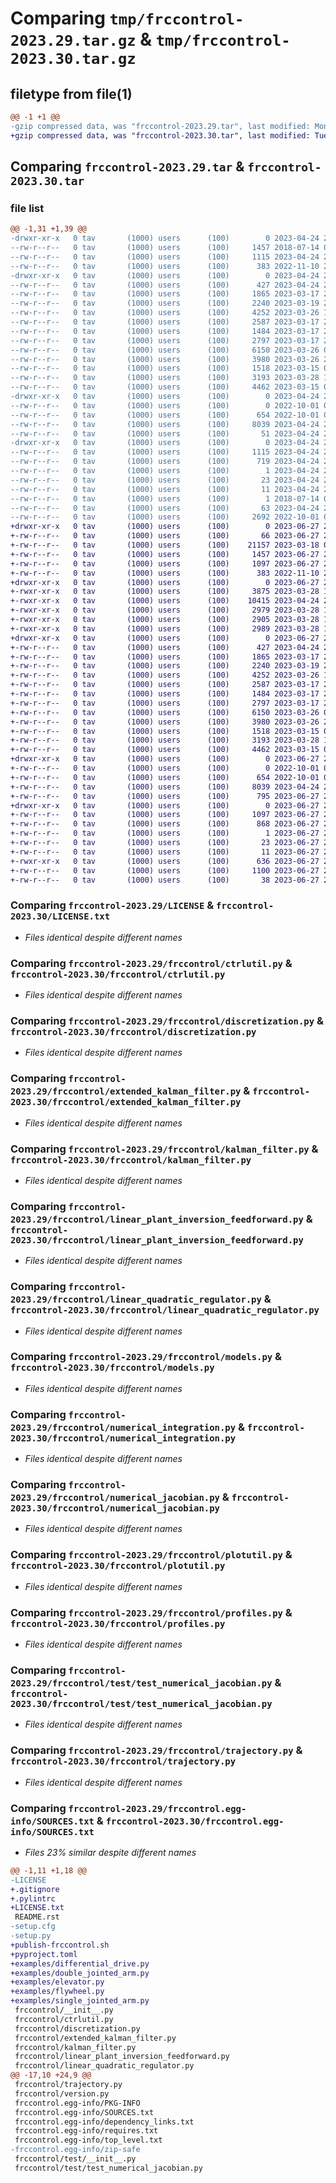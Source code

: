 # Comparing `tmp/frccontrol-2023.29.tar.gz` & `tmp/frccontrol-2023.30.tar.gz`

## filetype from file(1)

```diff
@@ -1 +1 @@
-gzip compressed data, was "frccontrol-2023.29.tar", last modified: Mon Apr 24 20:43:42 2023, max compression
+gzip compressed data, was "frccontrol-2023.30.tar", last modified: Tue Jun 27 22:13:20 2023, max compression
```

## Comparing `frccontrol-2023.29.tar` & `frccontrol-2023.30.tar`

### file list

```diff
@@ -1,31 +1,39 @@
-drwxr-xr-x   0 tav       (1000) users      (100)        0 2023-04-24 20:43:42.328099 frccontrol-2023.29/
--rw-r--r--   0 tav       (1000) users      (100)     1457 2018-07-14 03:19:56.000000 frccontrol-2023.29/LICENSE
--rw-r--r--   0 tav       (1000) users      (100)     1115 2023-04-24 20:43:42.328099 frccontrol-2023.29/PKG-INFO
--rw-r--r--   0 tav       (1000) users      (100)      383 2022-11-10 21:45:34.000000 frccontrol-2023.29/README.rst
-drwxr-xr-x   0 tav       (1000) users      (100)        0 2023-04-24 20:43:42.328099 frccontrol-2023.29/frccontrol/
--rw-r--r--   0 tav       (1000) users      (100)      427 2023-04-24 20:42:51.000000 frccontrol-2023.29/frccontrol/__init__.py
--rw-r--r--   0 tav       (1000) users      (100)     1865 2023-03-17 22:26:57.000000 frccontrol-2023.29/frccontrol/ctrlutil.py
--rw-r--r--   0 tav       (1000) users      (100)     2240 2023-03-19 21:39:39.000000 frccontrol-2023.29/frccontrol/discretization.py
--rw-r--r--   0 tav       (1000) users      (100)     4252 2023-03-26 17:19:21.000000 frccontrol-2023.29/frccontrol/extended_kalman_filter.py
--rw-r--r--   0 tav       (1000) users      (100)     2587 2023-03-17 22:26:57.000000 frccontrol-2023.29/frccontrol/kalman_filter.py
--rw-r--r--   0 tav       (1000) users      (100)     1484 2023-03-17 22:26:57.000000 frccontrol-2023.29/frccontrol/linear_plant_inversion_feedforward.py
--rw-r--r--   0 tav       (1000) users      (100)     2797 2023-03-17 22:26:57.000000 frccontrol-2023.29/frccontrol/linear_quadratic_regulator.py
--rw-r--r--   0 tav       (1000) users      (100)     6150 2023-03-26 01:10:05.000000 frccontrol-2023.29/frccontrol/models.py
--rw-r--r--   0 tav       (1000) users      (100)     3980 2023-03-26 22:28:18.000000 frccontrol-2023.29/frccontrol/numerical_integration.py
--rw-r--r--   0 tav       (1000) users      (100)     1518 2023-03-15 05:59:43.000000 frccontrol-2023.29/frccontrol/numerical_jacobian.py
--rw-r--r--   0 tav       (1000) users      (100)     3193 2023-03-28 17:13:23.000000 frccontrol-2023.29/frccontrol/plotutil.py
--rw-r--r--   0 tav       (1000) users      (100)     4462 2023-03-15 06:00:03.000000 frccontrol-2023.29/frccontrol/profiles.py
-drwxr-xr-x   0 tav       (1000) users      (100)        0 2023-04-24 20:43:42.328099 frccontrol-2023.29/frccontrol/test/
--rw-r--r--   0 tav       (1000) users      (100)        0 2022-10-01 04:59:40.000000 frccontrol-2023.29/frccontrol/test/__init__.py
--rw-r--r--   0 tav       (1000) users      (100)      654 2022-10-01 05:01:04.000000 frccontrol-2023.29/frccontrol/test/test_numerical_jacobian.py
--rw-r--r--   0 tav       (1000) users      (100)     8039 2023-04-24 20:42:51.000000 frccontrol-2023.29/frccontrol/trajectory.py
--rw-r--r--   0 tav       (1000) users      (100)       51 2023-04-24 20:43:42.000000 frccontrol-2023.29/frccontrol/version.py
-drwxr-xr-x   0 tav       (1000) users      (100)        0 2023-04-24 20:43:42.328099 frccontrol-2023.29/frccontrol.egg-info/
--rw-r--r--   0 tav       (1000) users      (100)     1115 2023-04-24 20:43:42.000000 frccontrol-2023.29/frccontrol.egg-info/PKG-INFO
--rw-r--r--   0 tav       (1000) users      (100)      719 2023-04-24 20:43:42.000000 frccontrol-2023.29/frccontrol.egg-info/SOURCES.txt
--rw-r--r--   0 tav       (1000) users      (100)        1 2023-04-24 20:43:42.000000 frccontrol-2023.29/frccontrol.egg-info/dependency_links.txt
--rw-r--r--   0 tav       (1000) users      (100)       23 2023-04-24 20:43:42.000000 frccontrol-2023.29/frccontrol.egg-info/requires.txt
--rw-r--r--   0 tav       (1000) users      (100)       11 2023-04-24 20:43:42.000000 frccontrol-2023.29/frccontrol.egg-info/top_level.txt
--rw-r--r--   0 tav       (1000) users      (100)        1 2018-07-14 02:44:51.000000 frccontrol-2023.29/frccontrol.egg-info/zip-safe
--rw-r--r--   0 tav       (1000) users      (100)       63 2023-04-24 20:43:42.328099 frccontrol-2023.29/setup.cfg
--rw-r--r--   0 tav       (1000) users      (100)     2692 2022-10-01 06:42:46.000000 frccontrol-2023.29/setup.py
+drwxr-xr-x   0 tav       (1000) users      (100)        0 2023-06-27 22:13:20.724995 frccontrol-2023.30/
+-rw-r--r--   0 tav       (1000) users      (100)       66 2023-06-27 21:44:56.000000 frccontrol-2023.30/.gitignore
+-rw-r--r--   0 tav       (1000) users      (100)    21157 2023-03-18 04:18:42.000000 frccontrol-2023.30/.pylintrc
+-rw-r--r--   0 tav       (1000) users      (100)     1457 2023-06-27 21:44:56.000000 frccontrol-2023.30/LICENSE.txt
+-rw-r--r--   0 tav       (1000) users      (100)     1097 2023-06-27 22:13:20.724995 frccontrol-2023.30/PKG-INFO
+-rw-r--r--   0 tav       (1000) users      (100)      383 2022-11-10 21:45:34.000000 frccontrol-2023.30/README.rst
+drwxr-xr-x   0 tav       (1000) users      (100)        0 2023-06-27 22:13:20.721661 frccontrol-2023.30/examples/
+-rwxr-xr-x   0 tav       (1000) users      (100)     3875 2023-03-28 17:13:57.000000 frccontrol-2023.30/examples/differential_drive.py
+-rwxr-xr-x   0 tav       (1000) users      (100)    10415 2023-04-24 20:42:51.000000 frccontrol-2023.30/examples/double_jointed_arm.py
+-rwxr-xr-x   0 tav       (1000) users      (100)     2979 2023-03-28 17:14:28.000000 frccontrol-2023.30/examples/elevator.py
+-rwxr-xr-x   0 tav       (1000) users      (100)     2905 2023-03-28 17:14:37.000000 frccontrol-2023.30/examples/flywheel.py
+-rwxr-xr-x   0 tav       (1000) users      (100)     2989 2023-03-28 17:14:47.000000 frccontrol-2023.30/examples/single_jointed_arm.py
+drwxr-xr-x   0 tav       (1000) users      (100)        0 2023-06-27 22:13:20.724995 frccontrol-2023.30/frccontrol/
+-rw-r--r--   0 tav       (1000) users      (100)      427 2023-04-24 20:42:51.000000 frccontrol-2023.30/frccontrol/__init__.py
+-rw-r--r--   0 tav       (1000) users      (100)     1865 2023-03-17 22:26:57.000000 frccontrol-2023.30/frccontrol/ctrlutil.py
+-rw-r--r--   0 tav       (1000) users      (100)     2240 2023-03-19 21:39:39.000000 frccontrol-2023.30/frccontrol/discretization.py
+-rw-r--r--   0 tav       (1000) users      (100)     4252 2023-03-26 17:19:21.000000 frccontrol-2023.30/frccontrol/extended_kalman_filter.py
+-rw-r--r--   0 tav       (1000) users      (100)     2587 2023-03-17 22:26:57.000000 frccontrol-2023.30/frccontrol/kalman_filter.py
+-rw-r--r--   0 tav       (1000) users      (100)     1484 2023-03-17 22:26:57.000000 frccontrol-2023.30/frccontrol/linear_plant_inversion_feedforward.py
+-rw-r--r--   0 tav       (1000) users      (100)     2797 2023-03-17 22:26:57.000000 frccontrol-2023.30/frccontrol/linear_quadratic_regulator.py
+-rw-r--r--   0 tav       (1000) users      (100)     6150 2023-03-26 01:10:05.000000 frccontrol-2023.30/frccontrol/models.py
+-rw-r--r--   0 tav       (1000) users      (100)     3980 2023-03-26 22:28:18.000000 frccontrol-2023.30/frccontrol/numerical_integration.py
+-rw-r--r--   0 tav       (1000) users      (100)     1518 2023-03-15 05:59:43.000000 frccontrol-2023.30/frccontrol/numerical_jacobian.py
+-rw-r--r--   0 tav       (1000) users      (100)     3193 2023-03-28 17:13:23.000000 frccontrol-2023.30/frccontrol/plotutil.py
+-rw-r--r--   0 tav       (1000) users      (100)     4462 2023-03-15 06:00:03.000000 frccontrol-2023.30/frccontrol/profiles.py
+drwxr-xr-x   0 tav       (1000) users      (100)        0 2023-06-27 22:13:20.724995 frccontrol-2023.30/frccontrol/test/
+-rw-r--r--   0 tav       (1000) users      (100)        0 2022-10-01 04:59:40.000000 frccontrol-2023.30/frccontrol/test/__init__.py
+-rw-r--r--   0 tav       (1000) users      (100)      654 2022-10-01 05:01:04.000000 frccontrol-2023.30/frccontrol/test/test_numerical_jacobian.py
+-rw-r--r--   0 tav       (1000) users      (100)     8039 2023-04-24 20:42:51.000000 frccontrol-2023.30/frccontrol/trajectory.py
+-rw-r--r--   0 tav       (1000) users      (100)      795 2023-06-27 21:44:56.000000 frccontrol-2023.30/frccontrol/version.py
+drwxr-xr-x   0 tav       (1000) users      (100)        0 2023-06-27 22:13:20.724995 frccontrol-2023.30/frccontrol.egg-info/
+-rw-r--r--   0 tav       (1000) users      (100)     1097 2023-06-27 22:13:20.000000 frccontrol-2023.30/frccontrol.egg-info/PKG-INFO
+-rw-r--r--   0 tav       (1000) users      (100)      868 2023-06-27 22:13:20.000000 frccontrol-2023.30/frccontrol.egg-info/SOURCES.txt
+-rw-r--r--   0 tav       (1000) users      (100)        1 2023-06-27 22:13:20.000000 frccontrol-2023.30/frccontrol.egg-info/dependency_links.txt
+-rw-r--r--   0 tav       (1000) users      (100)       23 2023-06-27 22:13:20.000000 frccontrol-2023.30/frccontrol.egg-info/requires.txt
+-rw-r--r--   0 tav       (1000) users      (100)       11 2023-06-27 22:13:20.000000 frccontrol-2023.30/frccontrol.egg-info/top_level.txt
+-rwxr-xr-x   0 tav       (1000) users      (100)      636 2023-06-27 22:12:58.000000 frccontrol-2023.30/publish-frccontrol.sh
+-rw-r--r--   0 tav       (1000) users      (100)     1100 2023-06-27 22:03:49.000000 frccontrol-2023.30/pyproject.toml
+-rw-r--r--   0 tav       (1000) users      (100)       38 2023-06-27 22:13:20.724995 frccontrol-2023.30/setup.cfg
```

### Comparing `frccontrol-2023.29/LICENSE` & `frccontrol-2023.30/LICENSE.txt`

 * *Files identical despite different names*

### Comparing `frccontrol-2023.29/frccontrol/ctrlutil.py` & `frccontrol-2023.30/frccontrol/ctrlutil.py`

 * *Files identical despite different names*

### Comparing `frccontrol-2023.29/frccontrol/discretization.py` & `frccontrol-2023.30/frccontrol/discretization.py`

 * *Files identical despite different names*

### Comparing `frccontrol-2023.29/frccontrol/extended_kalman_filter.py` & `frccontrol-2023.30/frccontrol/extended_kalman_filter.py`

 * *Files identical despite different names*

### Comparing `frccontrol-2023.29/frccontrol/kalman_filter.py` & `frccontrol-2023.30/frccontrol/kalman_filter.py`

 * *Files identical despite different names*

### Comparing `frccontrol-2023.29/frccontrol/linear_plant_inversion_feedforward.py` & `frccontrol-2023.30/frccontrol/linear_plant_inversion_feedforward.py`

 * *Files identical despite different names*

### Comparing `frccontrol-2023.29/frccontrol/linear_quadratic_regulator.py` & `frccontrol-2023.30/frccontrol/linear_quadratic_regulator.py`

 * *Files identical despite different names*

### Comparing `frccontrol-2023.29/frccontrol/models.py` & `frccontrol-2023.30/frccontrol/models.py`

 * *Files identical despite different names*

### Comparing `frccontrol-2023.29/frccontrol/numerical_integration.py` & `frccontrol-2023.30/frccontrol/numerical_integration.py`

 * *Files identical despite different names*

### Comparing `frccontrol-2023.29/frccontrol/numerical_jacobian.py` & `frccontrol-2023.30/frccontrol/numerical_jacobian.py`

 * *Files identical despite different names*

### Comparing `frccontrol-2023.29/frccontrol/plotutil.py` & `frccontrol-2023.30/frccontrol/plotutil.py`

 * *Files identical despite different names*

### Comparing `frccontrol-2023.29/frccontrol/profiles.py` & `frccontrol-2023.30/frccontrol/profiles.py`

 * *Files identical despite different names*

### Comparing `frccontrol-2023.29/frccontrol/test/test_numerical_jacobian.py` & `frccontrol-2023.30/frccontrol/test/test_numerical_jacobian.py`

 * *Files identical despite different names*

### Comparing `frccontrol-2023.29/frccontrol/trajectory.py` & `frccontrol-2023.30/frccontrol/trajectory.py`

 * *Files identical despite different names*

### Comparing `frccontrol-2023.29/frccontrol.egg-info/SOURCES.txt` & `frccontrol-2023.30/frccontrol.egg-info/SOURCES.txt`

 * *Files 23% similar despite different names*

```diff
@@ -1,11 +1,18 @@
-LICENSE
+.gitignore
+.pylintrc
+LICENSE.txt
 README.rst
-setup.cfg
-setup.py
+publish-frccontrol.sh
+pyproject.toml
+examples/differential_drive.py
+examples/double_jointed_arm.py
+examples/elevator.py
+examples/flywheel.py
+examples/single_jointed_arm.py
 frccontrol/__init__.py
 frccontrol/ctrlutil.py
 frccontrol/discretization.py
 frccontrol/extended_kalman_filter.py
 frccontrol/kalman_filter.py
 frccontrol/linear_plant_inversion_feedforward.py
 frccontrol/linear_quadratic_regulator.py
@@ -17,10 +24,9 @@
 frccontrol/trajectory.py
 frccontrol/version.py
 frccontrol.egg-info/PKG-INFO
 frccontrol.egg-info/SOURCES.txt
 frccontrol.egg-info/dependency_links.txt
 frccontrol.egg-info/requires.txt
 frccontrol.egg-info/top_level.txt
-frccontrol.egg-info/zip-safe
 frccontrol/test/__init__.py
 frccontrol/test/test_numerical_jacobian.py
```

